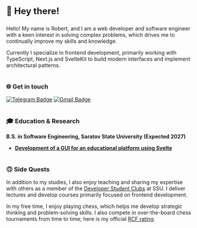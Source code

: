 <h3 style="font-size: x-large">👋 Hey there!</h3>

Hello! My name is Robert, and I am a web developer and software engineer with a keen interest in solving complex problems, which drives me to continually improve my skills and knowledge.

Currently I specialize in frontend development, primarily working with TypeScript, Next.js and SvelteKit to build modern interfaces and implement architectural patterns.

#

### 🌐 Get in touch

[![Telegram Badge](https://img.shields.io/badge/-tolstovrob-26A5E4?style=flat&logo=Telegram&logoColor=white&link=https%3A%2F%2Ft.me%2Ftolstovrob)](https://t.me/tolstovrob)
[![Gmail Badge](https://img.shields.io/badge/-tolstovrob@gmail.com-EA4335?style=flat&logo=Gmail&logoColor=white&link=mailto%3Atolstovrob%40gmail.com)](mailto:tolstovrob@gmail.com)

#

### 🎓 Education & Research

**B.S. in Software Engineering, Saratov State University (Expected 2027)**

- [**Development of a GUI for an educational platform using Svelte**](https://github.com/MergeMinds/mm-frontend)

#

### 🙃 Side Quests

In addition to my studies, I also enjoy teaching and sharing my expertise with others as a member of the [Developer Student Clubs](https://dsc.alivetech.org) at SSU. I deliver lectures and develop courses primarily focused on frontend development. 

In my free time, I enjoy playing chess, which helps me develop strategic thinking and problem-solving skills. I also compete in over-the-board chess tournaments from time to time; here is my official [RCF rating](https://ratings.ruchess.ru/people/660811).
